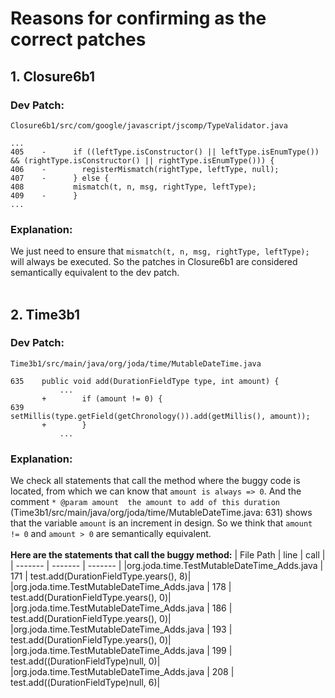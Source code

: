 # Reasons for confirming as the correct patches
## 1. Closure6b1
### Dev Patch:
```
Closure6b1/src/com/google/javascript/jscomp/TypeValidator.java

...
405    -      if ((leftType.isConstructor() || leftType.isEnumType()) && (rightType.isConstructor() || rightType.isEnumType())) {
406    -        registerMismatch(rightType, leftType, null);
407    -      } else {
408           mismatch(t, n, msg, rightType, leftType);
409    -      }
...
```
### Explanation:
We just need to ensure that `mismatch(t, n, msg, rightType, leftType);` will always be executed. So the patches in Closure6b1 are considered semantically equivalent to the dev patch.
<br>
<br>

## 2. Time3b1
### Dev Patch:
```
Time3b1/src/main/java/org/joda/time/MutableDateTime.java

635    public void add(DurationFieldType type, int amount) {
           ...
       +        if (amount != 0) {
639             setMillis(type.getField(getChronology()).add(getMillis(), amount));
       +        }
           ...
```
### Explanation:
We check all statements that call the method where the buggy code is located, from which we can know that `amount is always => 0`.  And the comment ```* @param amount  the amount to add of this duration``` (Time3b1/src/main/java/org/joda/time/MutableDateTime.java: 631) shows that the variable `amount` is an increment in design. So we think that `amount != 0` and `amount > 0` are semantically equivalent. 
<br>
<br>
**Here are the statements that call the buggy method:**
| File Path | line | call |
| ------- | ------- | ------- |
|org.joda.time.TestMutableDateTime_Adds.java | 171 | test.add(DurationFieldType.years(), 8)|
|org.joda.time.TestMutableDateTime_Adds.java | 178 | test.add(DurationFieldType.years(), 0)|
|org.joda.time.TestMutableDateTime_Adds.java | 186 | test.add(DurationFieldType.years(), 0)|
|org.joda.time.TestMutableDateTime_Adds.java | 193 | test.add(DurationFieldType.years(), 0)|
|org.joda.time.TestMutableDateTime_Adds.java | 199 | test.add((DurationFieldType)null, 0)|
|org.joda.time.TestMutableDateTime_Adds.java | 208 | test.add((DurationFieldType)null, 6)|

